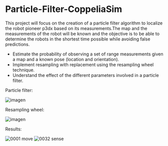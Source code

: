 # Particle-Filter-CoppeliaSim
This project will focus on the creation of a particle filter algorithm to localize
the robot pioneer p3dx based on its measurements.The map and the measurements of the robot will be known and the objective
is to be able to determine the robots in the shortest time possible while avoiding false predictions.

* Estimate the probability of observing a set of range measurements given a map and a known pose
(location and orientation).
* Implement resampling with replacement using the resampling wheel technique.
* Understand the effect of the different parameters involved in a particle filter.

Particle filter:

![imagen](https://user-images.githubusercontent.com/52241642/194763548-f36e63f1-18aa-4476-af40-617505729615.png)

Resampling wheel:

![imagen](https://user-images.githubusercontent.com/52241642/194763591-397f556c-5f32-4d32-aa5b-41255b3d89b2.png)


Results:

![0001 move](https://user-images.githubusercontent.com/52241642/194763636-e1825094-952d-4f89-b55c-dbdc568dcaba.jpg)
![0032 sense](https://user-images.githubusercontent.com/52241642/194763620-7600de4f-933c-4c85-9daf-383e03bad4a2.jpg)
